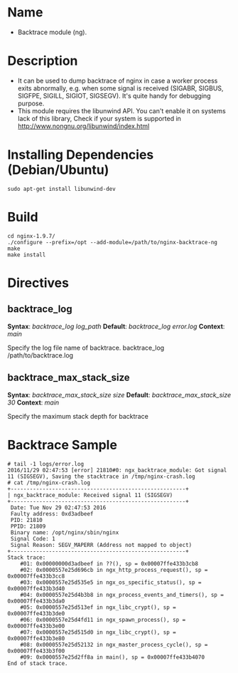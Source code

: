 Name
====

* Backtrace module (ng).

Description
===========

* It can be used to dump backtrace of nginx in case a worker process exits abnormally, e.g. when some signal is received (SIGABR, SIGBUS, SIGFPE, SIGILL, SIGIOT, SIGSEGV). It's quite handy for debugging purpose.
* This module requires the libunwind API. You can't enable it on systems lack of this library, Check if your system is supported in http://www.nongnu.org/libunwind/index.html

Installing Dependencies (Debian/Ubuntu)
==========

```
sudo apt-get install libunwind-dev
```

Build
==========

```
cd nginx-1.9.7/
./configure --prefix=/opt --add-module=/path/to/nginx-backtrace-ng
make
make install
```
 
Directives
==========

backtrace_log
-------------

**Syntax**: *backtrace_log log_path*
**Default**: *backtrace_log error.log*
**Context**: *main*

Specify the log file name of backtrace.
backtrace_log /path/to/backtrace.log

backtrace_max_stack_size
------------------------

**Syntax**: *backtrace_max_stack_size size*
**Default**: *backtrace_max_stack_size 30*
**Context**: *main*

Specify the maximum stack depth for backtrace

Backtrace Sample
==========

```
# tail -1 logs/error.log 
2016/11/29 02:47:53 [error] 21810#0: ngx_backtrace_module: Got signal 11 (SIGSEGV), Saving the stacktrace in /tmp/nginx-crash.log
# cat /tmp/nginx-crash.log
+-------------------------------------------------------+
| ngx_backtrace_module: Received signal 11 (SIGSEGV)
+-------------------------------------------------------+
 Date: Tue Nov 29 02:47:53 2016
 Faulty address: 0xd3adbeef
 PID: 21810
 PPID: 21809
 Binary name: /opt/nginx/sbin/nginx
 Signal Code: 1
 Signal Reason: SEGV_MAPERR (Address not mapped to object)
+-------------------------------------------------------+
Stack trace:
	#01: 0x00000000d3adbeef in ??(), sp = 0x00007ffe433b3cb8
	#02: 0x0000557e25d696cb in ngx_http_process_request(), sp = 0x00007ffe433b3cc8
	#03: 0x0000557e25d535e5 in ngx_os_specific_status(), sp = 0x00007ffe433b3d40
	#04: 0x0000557e25d4b3b8 in ngx_process_events_and_timers(), sp = 0x00007ffe433b3da0
	#05: 0x0000557e25d513ef in ngx_libc_crypt(), sp = 0x00007ffe433b3de0
	#06: 0x0000557e25d4fd11 in ngx_spawn_process(), sp = 0x00007ffe433b3e00
	#07: 0x0000557e25d515d0 in ngx_libc_crypt(), sp = 0x00007ffe433b3e80
	#08: 0x0000557e25d52132 in ngx_master_process_cycle(), sp = 0x00007ffe433b3f00
	#09: 0x0000557e25d2ff8a in main(), sp = 0x00007ffe433b4070
End of stack trace.

```

